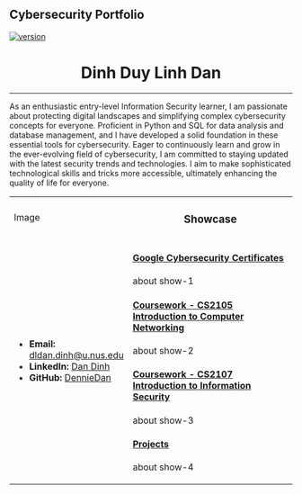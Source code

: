## Cybersecurity Portfolio
[![version](https://img.shields.io/badge/version-0.0.1-yellow.svg)](https://semver.org)

<h1 style="text-align: center">Dinh Duy Linh Dan</h1>
<hr>

As an enthusiastic entry-level Information Security learner, I am passionate about protecting digital landscapes and simplifying complex cybersecurity concepts for everyone. Proficient in Python and SQL for data analysis and database management, and I have developed a solid foundation in these essential tools for cybersecurity. Eager to continuously learn and grow in the ever-evolving field of cybersecurity, I am committed to staying updated with the latest security trends and technologies. I aim to make sophisticated technological skills and tricks more accessible, ultimately enhancing the quality of life for everyone.

<table style="border:0">
    <tbody>
        <tr>
            <td rowspan="3" style="width: 30%">Image</td>
            <td><h3 style="text-align: center">Showcase</h3></td>
        </tr>
        <tr></tr>
        <tr></tr>
        <tr>
            <td rowspan="2" style="width: 30%">
                <ul>
                    <li><b>Email: </b><a href="mailto:dldan.dinh@u.nus.edu">dldan.dinh@u.nus.edu</a></li>
                    <li><b>LinkedIn: </b><a href="https://www.linkedin.com/in/dandinh-dennie/">Dan Dinh</a></li>
                    <li><b>GitHub: </b><a href="https://github.com/DennieDan">DennieDan</a></li>
                </ul>
            </td>
            <td>
                <div id="show-1">
                    <a href="Pages/GoogleCert.md"><u><h4>Google Cybersecurity Certificates</h4></u></a>
                    <p>about show-1</p>
                </div>
                <div id="show-2">
                    <a><u><h4>Coursework - CS2105 Introduction to Computer Networking</h4></u></a>
                    <p>about show-2</p>
                </div>
                <div id="show-3">
                    <a><u><h4>Coursework - CS2107 Introduction to Information Security</h4></u></a>
                    <p>about show-3</p>
                </div>
                <div id="show-4">
                    <a><u><h4>Projects</h4></u></a>
                    <p>about show-4</p>
                </div>
            </td>
        </tr>
        <tr></tr>
    </tbody>
</table>